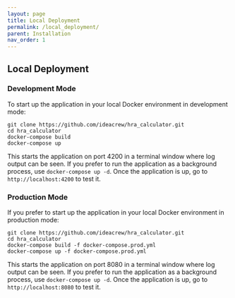 ```yaml
---
layout: page
title: Local Deployment
permalink: /local_deployment/
parent: Installation
nav_order: 1
---
```


## Local Deployment
### Development Mode 
To start up the application in your local Docker environment in development mode:

```
git clone https://github.com/ideacrew/hra_calculator.git
cd hra_calculator
docker-compose build
docker-compose up
```
This starts the application on port 4200 in a terminal window where log output can be seen.  If you prefer to run the application as a background process, use `docker-compose up -d`.  Once the application is up, go to `http://localhost:4200` to test it.
### Production Mode
If you prefer to start up the application in your local Docker environment in production mode:

```
git clone https://github.com/ideacrew/hra_calculator.git
cd hra_calculator
docker-compose build -f docker-compose.prod.yml
docker-compose up -f docker-compose.prod.yml
```
This starts the application on port 8080 in a terminal window where log output can be seen.  If you prefer to run the application as a background process, use `docker-compose up -d`.  Once the application is up, go to `http://localhost:8080` to test it.



